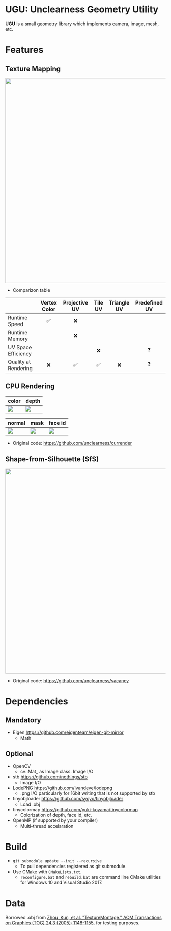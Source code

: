 # **UGU**: **U**nclearness **G**eometry **U**tility
**UGU** is a small geometry library which implements camera, image, mesh, etc.

# Features
## Texture Mapping

<img src="https://raw.githubusercontent.com/wiki/unclearness/ugu/images/texture_mapping.png" width="640">

- Comparizon table

||Vertex Color|Projective UV| Tile UV| Triangle UV|Predefined UV|
|---|:---:|:---:|:---:|:---:|:---:|
|Runtime Speed|✅|❌||||
|Runtime Memory||❌||||
|UV Space Efficiency|||❌||❓|
|Quality at Rendering|❌|✅|✅|❌|❓|


## CPU Rendering

|color|depth|
|---|---|
|![](https://raw.githubusercontent.com/wiki/unclearness/ugu/images/renderer/front_color.png)|![](https://raw.githubusercontent.com/wiki/unclearness/ugu/images/renderer/front_vis_depth.png)|


|normal|mask|face id|
|---|---|---|
|![](https://raw.githubusercontent.com/wiki/unclearness/ugu/images/renderer/front_vis_normal.png)|![](https://raw.githubusercontent.com/wiki/unclearness/ugu/images/renderer/front_mask.png)|![](https://raw.githubusercontent.com/wiki/unclearness/ugu/images/renderer/front_vis_face_id.png)|

- Original code: https://github.com/unclearness/currender

## Shape-from-Silhouette (SfS)

<img src="https://raw.githubusercontent.com/wiki/unclearness/vacancy/images/how_it_works.gif" width="640">

- Original code: https://github.com/unclearness/vacancy


# Dependencies
## Mandatory
- Eigen
    https://github.com/eigenteam/eigen-git-mirror
    - Math
## Optional
- OpenCV
    - cv::Mat_ as Image class. Image I/O
- stb
    https://github.com/nothings/stb
    - Image I/O
- LodePNG
    https://github.com/lvandeve/lodepng
    - .png I/O particularly for 16bit writing that is not supported by stb
- tinyobjloader
    https://github.com/syoyo/tinyobjloader
    - Load .obj
- tinycolormap
    https://github.com/yuki-koyama/tinycolormap
    - Colorization of depth, face id, etc.
- OpenMP
    (if supported by your compiler)
    - Multi-thread accelaration


# Build
- `git submodule update --init --recursive`
  - To pull dependencies registered as git submodule. 
- Use CMake with `CMakeLists.txt`.
  -  `reconfigure.bat` and `rebuild.bat` are command line CMake utilities for Windows 10 and Visual Studio 2017.


# Data
 Borrowed .obj from [Zhou, Kun, et al. "TextureMontage." ACM Transactions on Graphics (TOG) 24.3 (2005): 1148-1155.](http://www.kunzhou.net/tex-models.htm) for testing purposes.
